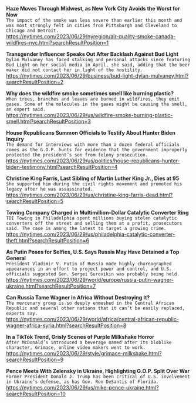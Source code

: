 **Haze Moves Through Midwest, as New York City Avoids the Worst for Now**\
`The impact of the smoke was less severe than earlier this month and was most strongly felt in cities from Pittsburgh and Cleveland to Chicago and Detroit.`\
https://nytimes.com/2023/06/29/nyregion/air-quality-smoke-canada-wildfires-nyc.html?searchResultPosition=1

**Transgender Influencer Speaks Out After Backlash Against Bud Light**\
`Dylan Mulvaney has faced stalking and personal attacks since featuring Bud Light on her social media in April, she said, adding that the beer maker did not contact her in light of the hostility.`\
https://nytimes.com/2023/06/29/business/bud-light-dylan-mulvaney.html?searchResultPosition=2

**Why does the wildfire smoke sometimes smell like burning plastic?**\
`When trees, branches and leaves are burned in wildfires, they emit gases. Some of the molecules in the gases might be causing the smell, an expert said.`\
https://nytimes.com/2023/06/29/us/wildfire-smoke-burning-plastic-smell.html?searchResultPosition=3

**House Republicans Summon Officials to Testify About Hunter Biden Inquiry**\
`The demand for interviews with more than a dozen federal officials comes as the G.O.P. hunts for evidence that the government improperly protected the president’s son from felony prosecution.`\
https://nytimes.com/2023/06/29/us/politics/house-republicans-hunter-biden-testimony.html?searchResultPosition=4

**Christine King Farris, Last Sibling of Martin Luther King Jr., Dies at 95**\
`She supported him during the civil rights movement and promoted his legacy after he was assassinated.`\
https://nytimes.com/2023/06/29/us/christine-king-farris-dead.html?searchResultPosition=5

**Towing Company Charged in Multimillion-Dollar Catalytic Converter Ring**\
`TDI Towing in Philadelphia spent millions buying stolen catalytic converters off the street and selling them at a profit, prosecutors said. The case is among the latest to target a growing crime.`\
https://nytimes.com/2023/06/29/us/philadelphia-catalytic-converter-theft.html?searchResultPosition=6

**As Putin Poses for Selfies, U.S. Says Russia May Have Detained a Top General**\
`President Vladimir V. Putin of Russia made highly choreographed appearances in an effort to project power and control, and U.S. officials suggested Gen. Sergei Surovikin was probably being held.`\
https://nytimes.com/2023/06/29/world/europe/russia-putin-wagner-ukraine.html?searchResultPosition=7

**Can Russia Tame Wagner in Africa Without Destroying It?**\
`The mercenary group is so deeply enmeshed in the Central African Republic and several other nations that it can’t be easily replaced, experts say.`\
https://nytimes.com/2023/06/29/world/africa/central-african-republic-wagner-africa-syria.html?searchResultPosition=8

**In a TikTok Trend, Grisly Scenes of Purple Milkshake Horror**\
`After McDonald’s introduced a beverage named after its bloblike character, Grimace, online video makers went to work.`\
https://nytimes.com/2023/06/29/style/grimace-milkshake.html?searchResultPosition=9

**Pence Meets With Zelensky in Ukraine, Highlighting G.O.P. Split Over War**\
`Former President Donald J. Trump has been critical of U.S. involvement in Ukraine’s defense, as has Gov. Ron DeSantis of Florida.`\
https://nytimes.com/2023/06/29/us/mike-pence-ukraine.html?searchResultPosition=10

